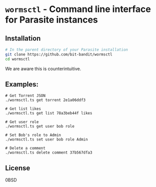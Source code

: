 # `wormsctl` - Command line interface for Parasite instances

## Installation

```sh
# In the parent directory of your Parasite installation
git clone https://github.com/bit-bandit/wormsctl
cd wormsctl
```

We are aware this is counterintuitive.

## Examples:

```
# Get Torrent JSON
./wormsctl.ts get torrent 2e1a06ddf3

# Get list likes
./wormsctl.ts get list 78a3beb44f likes

# Get user role
./wormsctl.ts get user bob role

# Set Bob's role to Admin
./wormsctl.ts set user bob role Admin

# Delete a comment
./wormsctl.ts delete comment 37b567dfa3
```

## License

0BSD
